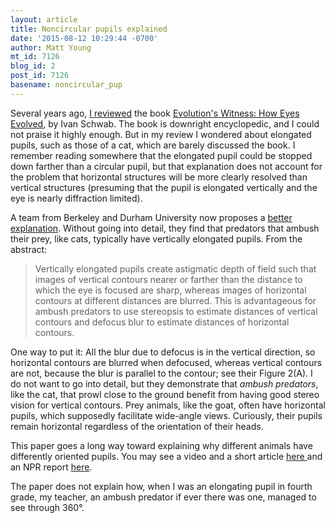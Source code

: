```yaml
---
layout: article
title: Noncircular pupils explained
date: '2015-08-12 10:29:44 -0700'
author: Matt Young
mt_id: 7126
blog_id: 2
post_id: 7126
basename: noncircular_pup
---
```

Several years ago, [I reviewed](http://pandasthumb.org/archives/2012/07/evolutions-witn.html) the book [Evolution's Witness: How Eyes Evolved](http://www.amazon.com/Evolutions-Witness-How-Eyes-Evolved/dp/0195369742), by Ivan Schwab. The book is downright encyclopedic, and I could not praise it highly enough. But in my review I wondered about elongated pupils, such as those of a cat, which are barely discussed the book. I remember reading somewhere that the elongated pupil could be stopped down farther than a circular pupil, but that explanation does not account for the problem that horizontal structures will be more clearly resolved than vertical structures (presuming that the pupil is elongated vertically and the eye is nearly diffraction limited).

A team from Berkeley and Durham University now proposes a [better explanation](http://advances.sciencemag.org/content/1/7/e1500391.full).  Without going into detail, they find that predators that ambush their prey, like cats, typically have vertically elongated pupils. From the abstract:


> Vertically elongated pupils create astigmatic depth of field such that images of vertical contours nearer or farther than the distance to which the eye is focused are sharp, whereas images of horizontal contours at different distances are blurred. This is advantageous for ambush predators to use stereopsis to estimate distances of vertical contours and defocus blur to estimate distances of horizontal contours.


One way to put it: All the blur due to defocus is in the vertical direction, so horizontal contours are blurred when defocused, whereas vertical contours are not, because the blur is parallel to the contour; see their Figure 2(A). I do not want to go into detail, but they demonstrate that _ambush predators_, like the cat, that prowl close to the ground benefit from having good stereo vision for vertical contours. Prey animals, like the goat, often have horizontal pupils, which supposedly facilitate wide-angle views. Curiously, their pupils remain horizontal regardless of the orientation of their heads.

This paper goes a long way toward explaining why different animals have differently oriented pupils. You may see a video and a short article [here ](http://news.sciencemag.org/biology/2015/08/video-predator-or-prey-eyes-have-it) and an NPR report [here](http://www.npr.org/sections/health-shots/2015/08/07/430149677/eye-shapes-of-the-animal-world-hint-at-differences-in-our-lifestyles).

The paper does not explain how, when I was an elongating pupil in fourth grade, my teacher, an ambush predator if ever there was one, managed to see through 360&deg;.
